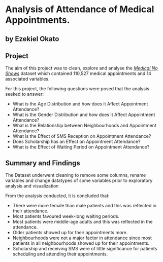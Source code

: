# Analysis of Attendance of Medical Appointments.
## by Ezekiel Okato


## Project

The aim of this project was to clean, explore and analyse the [*Medical No Shows*](https://www.kaggle.com/datasets/joniarroba/noshowappointments) dataset which contained 110,527 medical appointments and 14 associated variables.

For this project, the following questions were posed that the analysis seeked to answer:
- What is the Age Distribution and how does it Affect Appointment Attendance?
- What is the Gender Distribution and how does it Affect Appointment Attendance?
- What is the Relationship between Neighbourhoods and Appointment Attendance?
- What is the Effect of SMS Reception on Appointment Attendance?
- Does Scholarship has an Effect on Appointment Attendance?
- What is the Effect of Waiting Period on Appointment Attendance?



## Summary and Findings
The Dataset underwent cleaning to remove some columns, rename variables and change datatypes of some variables prior to exploratory analysis and visualization

From the analysis conducted, it is concluded that:
- There were more female than male patients and this was reflected in their attendance.
- Most patients favoured week-long waiting periods.
- Most patients were middle-age adults and this was reflected in the attendance.
- Older patients showed up for their appointments more.
- Neighbourhoods were not a major factor in attendance since most patients in all neighbourhoods showed up for their appointments.
- Scholarship and receiving SMS were of little significance for patients scheduling and attending their appointments.

